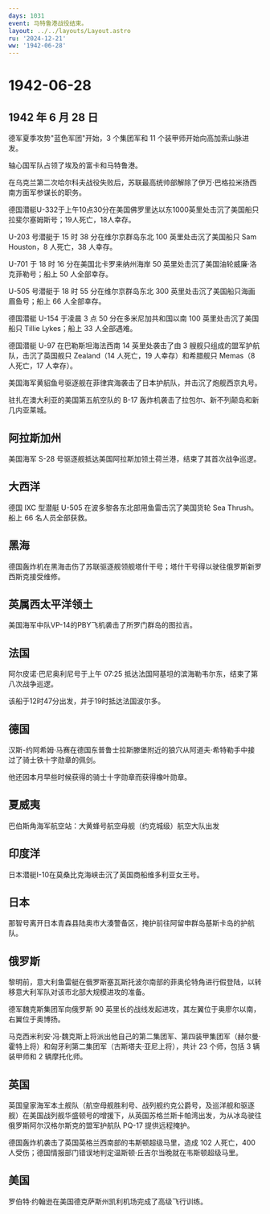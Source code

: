 ```yaml
---
days: 1031
event: 马特鲁港战役结束。
layout: ../../layouts/Layout.astro
ru: '2024-12-21'
ww: '1942-06-28'
---
```


# 1942-06-28

## 1942 年 6 月 28 日

德军夏季攻势"蓝色军团"开始，3 个集团军和 11
个装甲师开始向高加索山脉进发。

轴心国军队占领了埃及的富卡和马特鲁港。

在乌克兰第二次哈尔科夫战役失败后，苏联最高统帅部解除了伊万·巴格拉米扬西南方面军参谋长的职务。

德国潜艇U-332于上午10点30分在美国佛罗里达以东1000英里处击沉了美国船只拉斐尔塞姆斯号；19人死亡，18人幸存。

U-203 号潜艇于 15 时 38 分在维尔京群岛东北 100 英里处击沉了美国船只 Sam
Houston，8 人死亡，38 人幸存。

U-701 于 18 时 16 分在美国北卡罗来纳州海岸 50
英里处击沉了美国油轮威廉·洛克菲勒号；船上 50 人全部幸存。

U-505 号潜艇于 18 时 55 分在维尔京群岛东北 300
英里处击沉了美国船只海画眉鱼号；船上 66 人全部幸存。

德国潜艇 U-154 于凌晨 3 点 50 分在多米尼加共和国以南 100
英里处击沉了美国船只 Tillie Lykes；船上 33 人全部遇难。

德国潜艇 U-97 在巴勒斯坦海法西南 14 英里处袭击了由 3
艘舰只组成的盟军护航队，击沉了英国舰只 Zealand（14 人死亡，19
人幸存）和希腊舰只 Memas（8 人死亡，17 人幸存）。

美国海军黄貂鱼号驱逐舰在菲律宾海袭击了日本护航队，并击沉了炮舰西京丸号。

驻扎在澳大利亚的美国第五航空队的 B-17
轰炸机袭击了拉包尔、新不列颠岛和新几内亚莱城。

## 阿拉斯加州

美国海军 S-28 号驱逐舰抵达美国阿拉斯加领土荷兰港，结束了其首次战争巡逻。

## 大西洋

德国 IXC 型潜艇 U-505 在波多黎各东北部用鱼雷击沉了美国货轮 Sea
Thrush。船上 66 名人员全部获救。

## 黑海

德国轰炸机在黑海击伤了苏联驱逐舰领舰塔什干号；塔什干号得以驶往俄罗斯新罗西斯克接受维修。

## 英属西太平洋领土

美国海军中队VP-14的PBY飞机袭击了所罗门群岛的图拉吉。

## 法国

阿尔皮诺·巴尼奥利尼号于上午 07:25
抵达法国阿基坦的滨海勒韦尔东，结束了第八次战争巡逻。

该船于12时47分出发，并于19时抵达法国波尔多。

## 德国

汉斯-约阿希姆·马赛在德国东普鲁士拉斯滕堡附近的狼穴从阿道夫·希特勒手中接过了骑士铁十字勋章的佩剑。

他还因本月早些时候获得的骑士十字勋章而获得橡叶勋章。

## 夏威夷

巴伯斯角海军航空站：大黄蜂号航空母舰（约克城级）航空大队出发

## 印度洋

日本潜艇I-10在莫桑比克海峡击沉了英国商船维多利亚女王号。

## 日本

那智号离开日本青森县陆奥市大湊警备区，掩护前往阿留申群岛基斯卡岛的护航队。

## 俄罗斯

黎明前，意大利鱼雷艇在俄罗斯塞瓦斯托波尔南部的菲奥伦特角进行假登陆，以转移意大利军队对该市北部大规模进攻的准备。

德军魏克斯集团军向俄罗斯 90
英里长的战线发起进攻，其左翼位于奥廖尔以南，右翼位于奥博扬。

马克西米利安·冯·魏克斯上将派出他自己的第二集团军、第四装甲集团军（赫尔曼·霍特上将）和匈牙利第二集团军（古斯塔夫·亚尼上将），共计
23 个师，包括 3 辆装甲师和 2 辆摩托化师。

## 英国

英国皇家海军本土舰队（航空母舰胜利号、战列舰约克公爵号，及巡洋舰和驱逐舰）在美国战列舰华盛顿号的增援下，从英国苏格兰斯卡帕湾出发，为从冰岛驶往俄罗斯阿尔汉格尔斯克的盟军护航队
PQ-17 提供远程掩护。

德国轰炸机袭击了英国英格兰西南部的韦斯顿超级马里，造成 102 人死亡，400
人受伤；德国情报部门错误地判定温斯顿·丘吉尔当晚就在韦斯顿超级马里。

## 美国

罗伯特·约翰逊在美国德克萨斯州凯利机场完成了高级飞行训练。